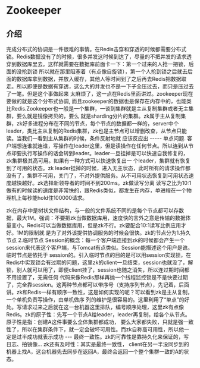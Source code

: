 # Zookeeper

## 介绍

完成分布式的协调是一件很难的事情。在Redis击穿和穿透的时候都需要分布式锁。Redis数据没有了的时候，很多并发这时候到达了，尽量的不把并发的请求透穿到数据库里去。这样就需要在数据库前面卡一下：第一个过来的人抢一把锁，后面的没抢到锁
所以就在那里阻塞着（有点像自旋锁），第一个人抢到锁之后就去后面的数据库拿到数据，并放入缓存，其他人等时间到了之后再去Redis把数据取走。所以即便是数据有穿透，这么大的并发也不是一下子全压过去，而只是压过去了一笔。但是这个事做起来
太麻烦了，这一点在Redis里面讲过。zookeeper现在要做的就是这个分布式协调, 而且zookeeper的数据也是保存在内存中的，也能类比Redis.Zookeeper也一般是一个集群，一谈到集群就是主从复制集群或者无主集群，要么就是镜像拷贝的，要么
就是sharding分片的集群。zk属于主从复制集群，zk好多进程分布在不同的节点，每个节点的数据都一样的，server中个leader，类比主从复制的Redis集群，zk也是主节点可以增删改查，从节点只能读。当我们一看到主从集群的时候，条件反射地就
应该反应出 ----- 单点问题. 客户端想连谁就连谁，写操作在leader这里，但是读操作在任何节点。所以连到从节点却要执行写操作的话会转到leader。leader一旦挂掉是可以快速自我修复的，zk集群极其高可用。如果有一种方式可以快速恢复出一
个leader，集群就有恢复到了可用的状态。zk leader挂掉的时候，进入无主状态，此时所有的请求操作都没有了，集群不可用，关门了，不对外提供服务。从不可用状态恢复到可用状态速度越快越好。zk选择新领导者的时间不到200ms。zk做读写分离
读写之比为10:1做有的时候读的速度是非常快的，跟Redis类似，都发生在内存，单进程在一个物理机上每秒能hold住100000请求。  

zk在内存中是树状文件结构，与一般的文件系统不同的是每个节点都可以存数据，最大1M。强调：不要把zk当做数据库用，速度快的言外之意是传输的数据体量变小。Redis可以当做数据库用，但是zk不行。zk要配合10:1读写比例应用才好。1M的限制就
是为了对外该提供协调服务的时候会很快。zk的节点分为1.持久节点 2.临时节点 Session的概念：每一个客户端连接到zk的时候都会产生一个session来代表这个客户端，与Tomcat有点类似。Session能描述这个用户是谁。临时节点是依托于
session的。引入临时节点的目的是可以用session实现锁，在Redis中实现锁会有过期的问题，这里zk的client一旦结束，session也就没了，解锁，别人就可以用了，即便client挂了，session也随之消失，所以连过期时间都不用设置了，无需任何
代码来像Redis那样再抛一个线程监控锁是不是快要过期了，完全靠session。这两种节点都可以带序号（支持序列节点），先记着，后面讲。zk和Redis一样有顺序一致性，这是如何实现的呢？可以看到zk是主从复制，一个单机负责写操作，由单机做序
列的维护是很容易的。这里利用了“单点”的好处。写请求过来之后就在这一台机器这里排队，编号顺序处理，这里zk有点像Redis。zk的原子性：先写一个节点A给leader，leader再复制，给各个从节点。原子性是指：创建A这件事要么全体集群都成功，
要么大家都失败，只就是强一致性了，所以在集群条件下，就一定会破坏可用性。而zk自称高可用性，所以他一定是过半成功就表示成功 --- 最终一致性。zk的可靠性是靠持久化来保证的，写日志、拍镜像... zk还有及时性：其实是最终一致性，
client在另一半没同步到的机器上找A，这台机器先去同步在返回A，最终会返回一个整个集群一致的A的状态。